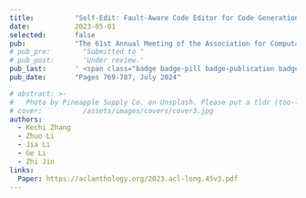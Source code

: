 ```yaml
---
title:          "Self-Edit: Fault-Aware Code Editor for Code Generation"
date:           2023-05-01
selected:       false
pub:            "The 61st Annual Meeting of the Association for Computational Linguistics (ACL 2023)"
# pub_pre:        "Submitted to "
# pub_post:       'Under review.'
pub_last:       ' <span class="badge badge-pill badge-publication badge-success">CCF-A</span>'
pub_date:       "Pages 769-787, July 2024"

# abstract: >-
#   Photo by Pineapple Supply Co. on Unsplash. Please put a tldr (too-long-didnt-read, 1~2 sentences) of your publication here. It is not recommended to put the actual abstract here because it is usually too long to fit in. $\LaTeX$ is supported. $a=b+c$.
# cover:          /assets/images/covers/cover3.jpg
authors:
  - Kechi Zhang
  - Zhuo Li
  - Jia Li
  - Ge Li
  - Zhi Jin
links:
  Paper: https://aclanthology.org/2023.acl-long.45v3.pdf
---
```

